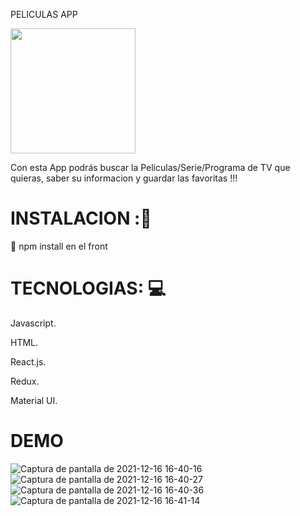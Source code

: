 PELICULAS APP 
<p alaign="right">
  <img height="200" src="https://i.blogs.es/aa91a3/cine-/1366_2000.jpg" />
</p>

Con esta App podrás buscar la Peliculas/Serie/Programa de TV que quieras, saber su informacion y guardar las favoritas !!!  

# INSTALACION ::wrench:
📝 npm install en el front 

# TECNOLOGIAS: :computer:

Javascript.

HTML.

React.js.

Redux.

Material UI.

# DEMO 

![Captura de pantalla de 2021-12-16 16-40-16](https://user-images.githubusercontent.com/29457718/146437662-3dcabf66-2914-41c0-8870-c95d7e241eb6.png)
![Captura de pantalla de 2021-12-16 16-40-27](https://user-images.githubusercontent.com/29457718/146437668-0ba070c0-754d-4920-834a-f895d71ff966.png)
![Captura de pantalla de 2021-12-16 16-40-36](https://user-images.githubusercontent.com/29457718/146437672-424849d1-8eb9-4d47-a543-84f9388ba6a6.png)
![Captura de pantalla de 2021-12-16 16-41-14](https://user-images.githubusercontent.com/29457718/146437720-e4de0214-00ea-40a1-922e-70fda3dc8e49.png)
